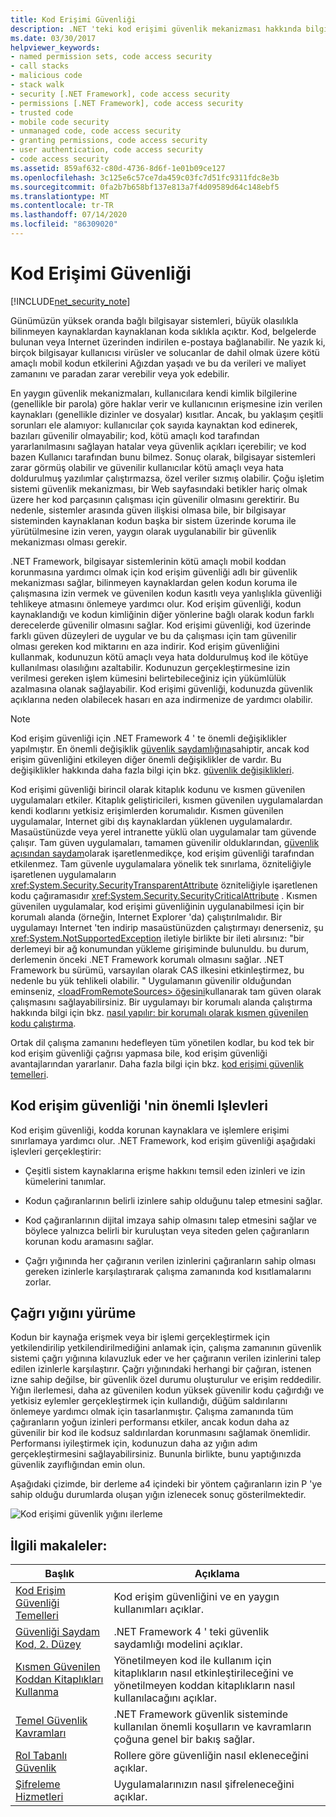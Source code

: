 ```yaml
---
title: Kod Erişimi Güvenliği
description: .NET 'teki kod erişimi güvenlik mekanizması hakkında bilgi edinin ve bilgisayar sistemlerinin kötü amaçlı mobil koddan korunmasını sağlar.
ms.date: 03/30/2017
helpviewer_keywords:
- named permission sets, code access security
- call stacks
- malicious code
- stack walk
- security [.NET Framework], code access security
- permissions [.NET Framework], code access security
- trusted code
- mobile code security
- unmanaged code, code access security
- granting permissions, code access security
- user authentication, code access security
- code access security
ms.assetid: 859af632-c80d-4736-8d6f-1e01b09ce127
ms.openlocfilehash: 3c125e6c57ce7da459c03fc7d51fc9311fdc8e3b
ms.sourcegitcommit: 0fa2b7b658bf137e813a7f4d09589d64c148ebf5
ms.translationtype: MT
ms.contentlocale: tr-TR
ms.lasthandoff: 07/14/2020
ms.locfileid: "86309020"
---
```

# <a name="code-access-security"></a>Kod Erişimi Güvenliği
[!INCLUDE[net_security_note](../../../includes/net-security-note-md.md)]  
  
 Günümüzün yüksek oranda bağlı bilgisayar sistemleri, büyük olasılıkla bilinmeyen kaynaklardan kaynaklanan koda sıklıkla açıktır. Kod, belgelerde bulunan veya Internet üzerinden indirilen e-postaya bağlanabilir. Ne yazık ki, birçok bilgisayar kullanıcısı virüsler ve solucanlar de dahil olmak üzere kötü amaçlı mobil kodun etkilerini Ağızdan yaşadı ve bu da verileri ve maliyet zamanını ve paradan zarar verebilir veya yok edebilir.  
  
 En yaygın güvenlik mekanizmaları, kullanıcılara kendi kimlik bilgilerine (genellikle bir parola) göre haklar verir ve kullanıcının erişmesine izin verilen kaynakları (genellikle dizinler ve dosyalar) kısıtlar. Ancak, bu yaklaşım çeşitli sorunları ele alamıyor: kullanıcılar çok sayıda kaynaktan kod edinerek, bazıları güvenilir olmayabilir; kod, kötü amaçlı kod tarafından yararlanılmasını sağlayan hatalar veya güvenlik açıkları içerebilir; ve kod bazen Kullanıcı tarafından bunu bilmez. Sonuç olarak, bilgisayar sistemleri zarar görmüş olabilir ve güvenilir kullanıcılar kötü amaçlı veya hata doldurulmuş yazılımlar çalıştırmazsa, özel veriler sızmış olabilir. Çoğu işletim sistemi güvenlik mekanizması, bir Web sayfasındaki betikler hariç olmak üzere her kod parçasının çalışması için güvenilir olmasını gerektirir. Bu nedenle, sistemler arasında güven ilişkisi olmasa bile, bir bilgisayar sisteminden kaynaklanan kodun başka bir sistem üzerinde koruma ile yürütülmesine izin veren, yaygın olarak uygulanabilir bir güvenlik mekanizması olması gerekir.  
  
 .NET Framework, bilgisayar sistemlerinin kötü amaçlı mobil koddan korunmasına yardımcı olmak için kod erişim güvenliği adlı bir güvenlik mekanizması sağlar, bilinmeyen kaynaklardan gelen kodun koruma ile çalışmasına izin vermek ve güvenilen kodun kasıtlı veya yanlışlıkla güvenliği tehlikeye atmasını önlemeye yardımcı olur. Kod erişim güvenliği, kodun kaynaklandığı ve kodun kimliğinin diğer yönlerine bağlı olarak kodun farklı derecelerde güvenilir olmasını sağlar. Kod erişimi güvenliği, kod üzerinde farklı güven düzeyleri de uygular ve bu da çalışması için tam güvenilir olması gereken kod miktarını en aza indirir. Kod erişim güvenliğini kullanmak, kodunuzun kötü amaçlı veya hata doldurulmuş kod ile kötüye kullanılması olasılığını azaltabilir. Kodunuzun gerçekleştirmesine izin verilmesi gereken işlem kümesini belirtebileceğiniz için yükümlülük azalmasına olanak sağlayabilir. Kod erişimi güvenliği, kodunuzda güvenlik açıklarına neden olabilecek hasarı en aza indirmenize de yardımcı olabilir.  
  
> [!NOTE]
> Kod erişim güvenliği için .NET Framework 4 ' te önemli değişiklikler yapılmıştır. En önemli değişiklik [güvenlik saydamlığına](security-transparent-code.md)sahiptir, ancak kod erişim güvenliğini etkileyen diğer önemli değişiklikler de vardır. Bu değişiklikler hakkında daha fazla bilgi için bkz. [güvenlik değişiklikleri](https://docs.microsoft.com/previous-versions/dotnet/framework/security/security-changes).  
  
 Kod erişimi güvenliği birincil olarak kitaplık kodunu ve kısmen güvenilen uygulamaları etkiler. Kitaplık geliştiricileri, kısmen güvenilen uygulamalardan kendi kodlarını yetkisiz erişimlerden korumalıdır. Kısmen güvenilen uygulamalar, Internet gibi dış kaynaklardan yüklenen uygulamalardır. Masaüstünüzde veya yerel intranette yüklü olan uygulamalar tam güvende çalışır. Tam güven uygulamaları, tamamen güvenilir olduklarından, [güvenlik açısından saydam](security-transparent-code.md)olarak işaretlenmedikçe, kod erişim güvenliği tarafından etkilenmez. Tam güvenle uygulamalara yönelik tek sınırlama, özniteliğiyle işaretlenen uygulamaların <xref:System.Security.SecurityTransparentAttribute> özniteliğiyle işaretlenen kodu çağıramasıdır <xref:System.Security.SecurityCriticalAttribute> . Kısmen güvenilen uygulamalar, kod erişimi güvenliğinin uygulanabilmesi için bir korumalı alanda (örneğin, Internet Explorer 'da) çalıştırılmalıdır. Bir uygulamayı Internet 'ten indirip masaüstünüzden çalıştırmayı denerseniz, şu <xref:System.NotSupportedException> iletiyle birlikte bir ileti alırsınız: "bir derlemeyi bir ağ konumundan yükleme girişiminde bulunuldu. bu durum, derlemenin önceki .NET Framework korumalı olmasını sağlar. .NET Framework bu sürümü, varsayılan olarak CAS ilkesini etkinleştirmez, bu nedenle bu yük tehlikeli olabilir. " Uygulamanın güvenilir olduğundan eminseniz, [ \<loadFromRemoteSources> öğesini](../configure-apps/file-schema/runtime/loadfromremotesources-element.md)kullanarak tam güven olarak çalışmasını sağlayabilirsiniz. Bir uygulamayı bir korumalı alanda çalıştırma hakkında bilgi için bkz. [nasıl yapılır: bir korumalı olarak kısmen güvenilen kodu çalıştırma](how-to-run-partially-trusted-code-in-a-sandbox.md).  
  
 Ortak dil çalışma zamanını hedefleyen tüm yönetilen kodlar, bu kod tek bir kod erişim güvenliği çağrısı yapmasa bile, kod erişim güvenliği avantajlarından yararlanır. Daha fazla bilgi için bkz. [kod erişimi güvenlik temelleri](code-access-security-basics.md).  
  
<a name="key_functions"></a>
## <a name="key-functions-of-code-access-security"></a>Kod erişim güvenliği 'nin önemli Işlevleri  
 Kod erişim güvenliği, kodda korunan kaynaklara ve işlemlere erişimi sınırlamaya yardımcı olur. .NET Framework, kod erişim güvenliği aşağıdaki işlevleri gerçekleştirir:  
  
- Çeşitli sistem kaynaklarına erişme hakkını temsil eden izinleri ve izin kümelerini tanımlar.  
  
- Kodun çağıranlarının belirli izinlere sahip olduğunu talep etmesini sağlar.  
  
- Kod çağıranlarının dijital imzaya sahip olmasını talep etmesini sağlar ve böylece yalnızca belirli bir kuruluştan veya siteden gelen çağıranların korunan kodu aramasını sağlar.  
  
- Çağrı yığınında her çağıranın verilen izinlerini çağıranların sahip olması gereken izinlerle karşılaştırarak çalışma zamanında kod kısıtlamalarını zorlar.  
  
<a name="walking_the_call_stack"></a>
## <a name="walking-the-call-stack"></a>Çağrı yığını yürüme  
 Kodun bir kaynağa erişmek veya bir işlemi gerçekleştirmek için yetkilendirilip yetkilendirilmediğini anlamak için, çalışma zamanının güvenlik sistemi çağrı yığınına kılavuzluk eder ve her çağıranın verilen izinlerini talep edilen izinlerle karşılaştırır. Çağrı yığınındaki herhangi bir çağıran, istenen izne sahip değilse, bir güvenlik özel durumu oluşturulur ve erişim reddedilir. Yığın ilerlemesi, daha az güvenilen kodun yüksek güvenilir kodu çağırdığı ve yetkisiz eylemler gerçekleştirmek için kullandığı, düğüm saldırılarını önlemeye yardımcı olmak için tasarlanmıştır. Çalışma zamanında tüm çağıranların yoğun izinleri performansı etkiler, ancak kodun daha az güvenilir bir kod ile kodsuz saldırılardan korunmasını sağlamak önemlidir. Performansı iyileştirmek için, kodunuzun daha az yığın adım gerçekleştirmesini sağlayabilirsiniz. Bununla birlikte, bunu yaptığınızda güvenlik zayıflığından emin olun.  
  
 Aşağıdaki çizimde, bir derleme a4 içindeki bir yöntem çağıranların izin P 'ye sahip olduğu durumlarda oluşan yığın izlenecek sonuç gösterilmektedir.  
  
 ![Kod erişimi güvenlik yığını ilerleme](media/slide-10a.gif "slide_10a")
  
<a name="related_topics"></a>
## <a name="related-articles"></a>İlgili makaleler:
  
|Başlık|Açıklama|  
|-----------|-----------------|  
|[Kod Erişim Güvenliği Temelleri](code-access-security-basics.md)|Kod erişim güvenliğini ve en yaygın kullanımları açıklar.|  
|[Güvenliği Saydam Kod, 2. Düzey](security-transparent-code-level-2.md)|.NET Framework 4 ' teki güvenlik saydamlığı modelini açıklar.|  
|[Kısmen Güvenilen Koddan Kitaplıkları Kullanma](using-libraries-from-partially-trusted-code.md)|Yönetilmeyen kod ile kullanım için kitaplıkların nasıl etkinleştirileceğini ve yönetilmeyen koddan kitaplıkların nasıl kullanılacağını açıklar.|  
|[Temel Güvenlik Kavramları](../../standard/security/key-security-concepts.md)|.NET Framework güvenlik sisteminde kullanılan önemli koşulların ve kavramların çoğuna genel bir bakış sağlar.|  
|[Rol Tabanlı Güvenlik](../../standard/security/role-based-security.md)|Rollere göre güvenliğin nasıl ekleneceğini açıklar.|  
|[Şifreleme Hizmetleri](../../standard/security/cryptographic-services.md)|Uygulamalarınızın nasıl şifreleneceğini açıklar.|
